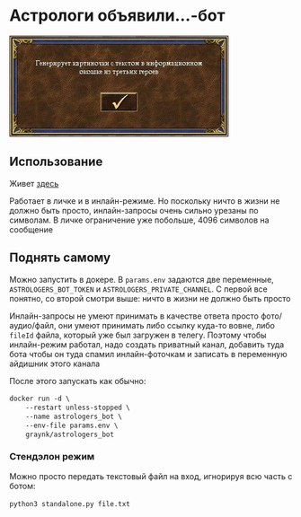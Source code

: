 # Астрологи объявили...-бот
![Генерирует картиночки с текстом в информационном окошке из третьих героев](info.jpg)

## Использование

Живет [здесь](https://t.me/astrologers_bot)

Работает в личке и в инлайн-режиме. Но поскольку ничто в жизни не должно быть просто,
инлайн-запросы очень сильно урезаны по символам. В личке ограничение уже побольше, 4096 символов на сообщение


## Поднять самому

Можно запустить в докере. В `params.env` задаются две переменные, `ASTROLOGERS_BOT_TOKEN` и `ASTROLOGERS_PRIVATE_CHANNEL`.
С первой все понятно, со второй смотри выше: ничто в жизни не должно быть просто

Инлайн-запросы не умеют принимать в качестве ответа просто фото/аудио/файл, они умеют принимать либо ссылку куда-то вовне,
либо `fileId` файла, который уже был загружен в телегу. Поэтому чтобы инлайн-режим работал,
надо создать приватный канал, добавить туда бота чтобы он туда спамил инлайн-фоточкам и записать в переменную айдишник этого канала

После этого запускать как обычно:  
```
docker run -d \
    --restart unless-stopped \
    --name astrologers_bot \
    --env-file params.env \
    graynk/astrologers_bot
```

### Стендэлон режим
Можно просто передать текстовый файл на вход, игнорируя всю часть с ботом:

`python3 standalone.py file.txt`